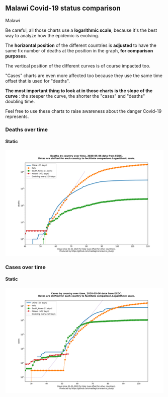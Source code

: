 ## Malawi Covid-19 status comparison 

Malawi



Be careful, all those charts use a **logarithmic scale**, because it's the best way to analyze how the epidemic is evolving.
 
The **horizontal position** of the different countries is **adjusted** to have the same fix number of deaths at the position in the graph, **for comparison purposes**.

The vertical position of the different curves is of course impacted too.

"Cases" charts are even more affected too because they use the same time offset that is used for "deaths".

**The most important thing to look at in those charts is the slope of the curve** : the steeper the curve, the shorter the "cases" and "deaths" doubling time.

Feel free to use these charts to raise awareness about the danger Covid-19 represents. 


 
### Deaths over time
 
#### Static
![Malawi covid-19 deaths static chart](https://raw.githubusercontent.com/madlag/coronavirus_study/master/notebooks/graphs/2020-05-06/countries/Malawi/2020-05-06_Malawi_deaths.png "Malawi covid-19 deaths static chart")   

 
### Cases over time
 
#### Static
![Malawi covid-19 cases static chart](https://raw.githubusercontent.com/madlag/coronavirus_study/master/notebooks/graphs/2020-05-06/countries/Malawi/2020-05-06_Malawi_cases.png "Malawi covid-19 cases static chart")   

